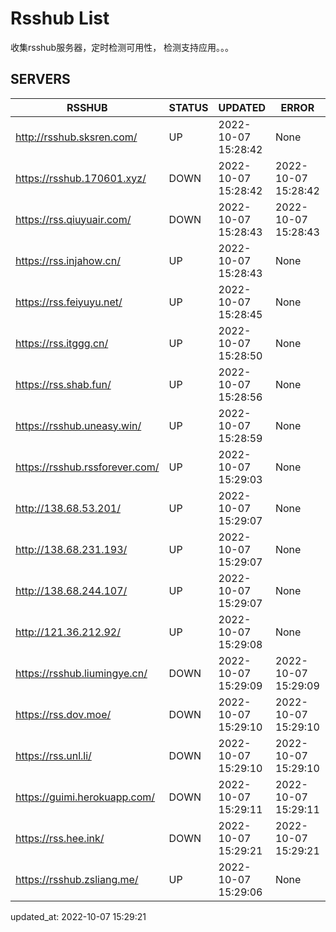 # Rsshub List

收集rsshub服务器，定时检测可用性， 检测支持应用。。。


## SERVERS

|  RSSHUB   | STATUS  | UPDATED  | ERROR  | TWITTER |  
|  ----  | ----  | ----  | ----  | ---- |  
| http://rsshub.sksren.com/ | UP | 2022-10-07 15:28:42 | None |OK|  
| https://rsshub.170601.xyz/ | DOWN | 2022-10-07 15:28:42 | 2022-10-07 15:28:42 |  
| https://rss.qiuyuair.com/ | DOWN | 2022-10-07 15:28:43 | 2022-10-07 15:28:43 |  
| https://rss.injahow.cn/ | UP | 2022-10-07 15:28:43 | None ||  
| https://rss.feiyuyu.net/ | UP | 2022-10-07 15:28:45 | None ||  
| https://rss.itggg.cn/ | UP | 2022-10-07 15:28:50 | None ||  
| https://rss.shab.fun/ | UP | 2022-10-07 15:28:56 | None |OK|  
| https://rsshub.uneasy.win/ | UP | 2022-10-07 15:28:59 | None |OK|  
| https://rsshub.rssforever.com/ | UP | 2022-10-07 15:29:03 | None |OK|  
| http://138.68.53.201/ | UP | 2022-10-07 15:29:07 | None ||  
| http://138.68.231.193/ | UP | 2022-10-07 15:29:07 | None ||  
| http://138.68.244.107/ | UP | 2022-10-07 15:29:07 | None ||  
| http://121.36.212.92/ | UP | 2022-10-07 15:29:08 | None ||  
| https://rsshub.liumingye.cn/ | DOWN | 2022-10-07 15:29:09 | 2022-10-07 15:29:09 |  
| https://rss.dov.moe/ | DOWN | 2022-10-07 15:29:10 | 2022-10-07 15:29:10 |  
| https://rss.unl.li/ | DOWN | 2022-10-07 15:29:10 | 2022-10-07 15:29:10 |  
| https://guimi.herokuapp.com/ | DOWN | 2022-10-07 15:29:11 | 2022-10-07 15:29:11 |  
| https://rss.hee.ink/ | DOWN | 2022-10-07 15:29:21 | 2022-10-07 15:29:21 |  
| https://rsshub.zsliang.me/ | UP | 2022-10-07 15:29:06 | None |OK|  
  

updated_at: 2022-10-07 15:29:21  
